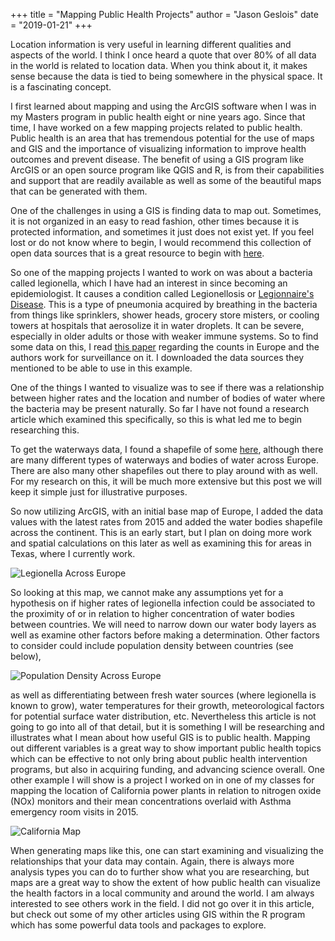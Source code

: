 +++
title = "Mapping Public Health Projects"
author = "Jason Geslois"
date = "2019-01-21"
+++

Location information is very useful in learning different qualities and aspects of the world. I think I once heard a quote that over 80% of all data in the world is related to location data. When you think about it, it makes sense because the data is tied to being somewhere in the physical space. It is a fascinating concept.

I first learned about mapping and using the ArcGIS software when I was in my Masters program in public health eight or nine years ago. Since that time, I have worked on a few mapping projects related to public health. Public health is an area that has tremendous potential for the use of maps and GIS and the importance of visualizing information to improve health outcomes and prevent disease. The benefit of using a GIS program like ArcGIS or an open source program like QGIS and R, is from their capabilities and support that are readily available as well as some of the beautiful maps that can be generated with them.

One of the challenges in using a GIS is finding data to map out. Sometimes, it is not organized in an easy to read fashion, other times because it is protected information, and sometimes it just does not exist yet. If you feel lost or do not know where to begin, I would recommend this collection of open data sources that is a great resource to begin with [here](https://docs.google.com/document/d/1Ads4XsCjXmDrdGRgfmm_OgRdpFcl6Qhs6SOllNGyq7Y/edit).

So one of the mapping projects I wanted to work on was about a bacteria called legionella, which I have had an interest in since becoming an epidemiologist. It causes a condition called Legionellosis or [Legionnaire's Disease](https://www.cdc.gov/legionella/about/causes-transmission.html). This is a type of pneumonia acquired by breathing in the bacteria from things like sprinklers, shower heads, grocery store misters, or cooling towers at hospitals that aerosolize it in water droplets. It can be severe, especially in older adults or those with weaker immune systems. So to find some data on this, I read [this paper](https://www.eurosurveillance.org/content/10.2807/1560-7917.ES.2017.22.27.30566) regarding the counts in Europe and the authors work for surveillance on it. I downloaded the data sources they mentioned to be able to use in this example.

One of the things I wanted to visualize was to see if there was a relationship between higher rates and the location and number of bodies of water where the bacteria may be present naturally. So far I have not found a research article which examined this specifically, so this is what led me to begin researching this.

To get the waterways data, I found a shapefile of some [here](https://mapcruzin.com/free-europe-arcgis-maps-shapefiles.htm), although there are many different types of waterways and bodies of water across Europe. There are also many other shapefiles out there to play around with as well. For my research on this, it will be much more extensive but this post we will keep it simple just for illustrative purposes.

So now utilizing ArcGIS, with an initial base map of Europe, I added the data values with the latest rates from 2015 and added the water bodies shapefile across the continent. This is an early start, but I plan on doing more work and spatial calculations on this later as well as examining this for areas in Texas, where I currently work.

![Legionella Across Europe](https://github.com/jasongeslois/jasongeslois.com-site/tree/master/content/post/legionella%20update.jpg)

So looking at this map, we cannot make any assumptions yet for a hypothesis on if higher rates of legionella infection could be associated to the proximity of or in relation to higher concentration of water bodies between countries. We will need to narrow down our water body layers as well as examine other factors before making a determination. Other factors to consider could include population density between countries (see below),

![Population Density Across Europe](https://github.com/jasongeslois/jasongeslois.com-site/tree/master/content/post/population%20density.jpg)

as well as differentiating between fresh water sources (where legionella is known to grow), water temperatures for their growth, meteorological factors for potential surface water distribution, etc. Nevertheless this article is not going to go into all of that detail, but it is something I will be researching and illustrates what I mean about how useful GIS is to public health. Mapping out different variables is a great way to show important public health topics which can be effective to not only bring about public health intervention programs, but also in acquiring funding, and advancing science overall. One other example I will show is a project I worked on in one of my classes for mapping the location of California power plants in relation to nitrogen oxide (NOx) monitors and their mean concentrations overlaid with Asthma emergency room visits in 2015.

![California Map](https://github.com/jasongeslois/jasongeslois.com-site/tree/master/content/post/cali%20update.jpg)

When generating maps like this, one can start examining and visualizing the relationships that your data may contain. Again, there is always more analysis types you can do to further show what you are researching, but maps are a great way to show the extent of how public health can visualize the health factors in a local community and around the world. I am always interested to see others work in the field. I did not go over it in this article, but check out some of my other articles using GIS within the R program which has some powerful data tools and packages to explore.
